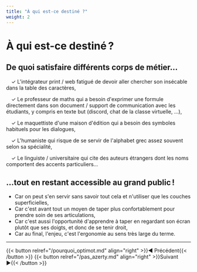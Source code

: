 ```yaml
---
title: "À qui est-ce destiné ?"
weight: 2
---
```


# À qui est-ce destiné ?

##  De quoi satisfaire différents corps de métier…

 ✓ L'intégrateur print / web fatigué de devoir aller chercher son insécable dans la table des caractères,

 ✓ Le professeur de maths qui a besoin d'exprimer une formule directement dans son document / support de communication avec les étudiants, y compris en texte but (discord, chat de la classe virtuelle, …),

 ✓ Le maquettiste d'une maison d'édition qui a besoin des symboles habituels pour les dialogues,

 ✓ L'humaniste qui risque de se servir de l'alphabet grec assez souvent selon sa spécialité,

 ✓ Le linguiste / universitaire qui cite des auteurs étrangers dont les noms comportent des accents particuliers…

## …tout en restant accessible au grand public !

- Car on peut s'en servir sans savoir tout cela et n'utiliser que les couches superficielles,
- Car c'est avant tout un moyen de taper plus confortablement pour prendre soin de ses articulations,
- Car c'est aussi l'opportunité d'apprendre à taper en regardant son écran plutôt que ses doigts, et donc de se tenir droit,
- Car au final, l'enjeu, c'est l'ergonomie au sens très large du terme.

___

{{< button relref="/pourquoi_optimot.md" align="right" >}}◄ Précédent{{< /button >}}
{{< button relref="/pas_azerty.md" align="right" >}}Suivant ►{{< /button >}}
